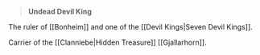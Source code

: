 >**Undead Devil King**

The ruler of [[Bonheim]] and one of the [[Devil Kings|Seven Devil Kings]].

Carrier of the [[Clanniebe|Hidden Treasure]] [[Gjallarhorn]].